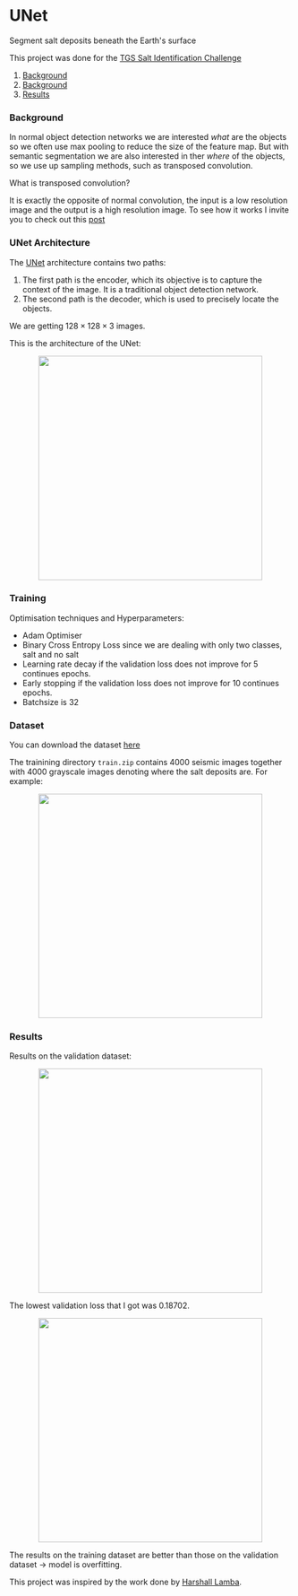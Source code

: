 # UNet
Segment salt deposits beneath the Earth's surface

This project was done for the [TGS Salt Identification Challenge](https://www.kaggle.com/c/tgs-salt-identification-challenge)

1. [Background](###Background)
2. [Background](###Background)
3. [Results](###Results)

<a name="Background"></a>
### Background

In normal object detection networks we are interested *what* are the objects so we often use max pooling to reduce the size of the feature map. But with semantic segmentation we are also interested in ther *where* of the objects, so we use up sampling methods, such as transposed convolution.

What is transposed convolution?

It is exactly the opposite of normal convolution, the input is a low resolution image and the output is a high resolution image. To see how it works I invite you to check out this [post](https://towardsdatascience.com/up-sampling-with-transposed-convolution-9ae4f2df52d0)

### UNet Architecture

The [UNet](https://arxiv.org/abs/1505.04597) architecture contains two paths:
1. The first path is the encoder, which its objective is to capture the context of the image. It is a traditional object detection network.
2. The second path is the decoder, which is used to precisely locate the objects.

We are getting $128 \times 128 \times 3$ images.

This is the architecture of the UNet:
<p align="center">
  <img src="https://miro.medium.com/max/1400/1*yzbjioOqZDYbO6yHMVpXVQ.jpeg", width=400 />
</p>

### Training

Optimisation techniques and Hyperparameters:
* Adam Optimiser
* Binary Cross Entropy Loss since we are dealing with only two classes, salt and no salt
* Learning rate decay if the validation loss does not improve for 5 continues epochs.
* Early stopping if the validation loss does not improve for 10 continues epochs.
* Batchsize is 32

### Dataset
You can download the dataset [here](https://www.kaggle.com/c/tgs-salt-identification-challenge/data)

The trainining directory `train.zip` contains 4000 seismic images together with 4000 grayscale images denoting where the salt deposits are. For example:

<p align="center">
  <img src="https://miro.medium.com/max/1400/1*vgHgTk0B2xK7TKKb5XzSdA.png", width=400 />
</p>

<a name="Results"></a>
### Results
Results on the validation dataset:
<p align="center">
  <img src="https://miro.medium.com/max/1400/1*RixdcYj3n1KfydHqUF8hzA.png", width=400 />
</p>

The lowest validation loss that I got was 0.18702.
<p align="center">
  <img src="https://miro.medium.com/max/1400/1*RixdcYj3n1KfydHqUF8hzA.png", width=400 />
</p>

The results on the training dataset are better than those on the validation dataset -> model is overfitting.


This project was inspired by the work done by [Harshall Lamba](https://towardsdatascience.com/understanding-semantic-segmentation-with-unet-6be4f42d4b47).
